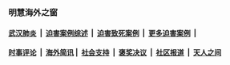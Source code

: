 
### 明慧海外之窗

####  [武汉肺炎](indexes/365.md?t=06011400) &nbsp;|&nbsp;  [迫害案例综述](indexes/328.md?t=06011400) &nbsp;|&nbsp; [迫害致死案例](indexes/277.md?t=06011400)  &nbsp;|&nbsp; [更多迫害案例](indexes/81.md?t=06011400)  &nbsp;|&nbsp; 
####  [时事评论](indexes/19.md?t=06011400) &nbsp;|&nbsp; [海外简讯](indexes/245.md?t=06011400)&nbsp;|&nbsp;  [社会支持](indexes/140.md?t=06011400) &nbsp;|&nbsp; [褒奖决议](indexes/282.md?t=06011400) &nbsp;|&nbsp; [社区报道](indexes/91.md?t=06011400)  &nbsp;|&nbsp; [天人之间](indexes/78.md?t=06011400) 

